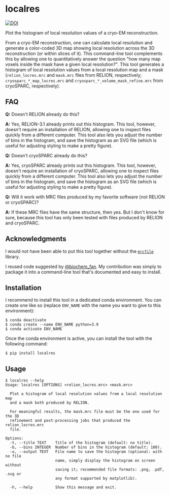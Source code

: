 # localres

[![DOI](https://zenodo.org/badge/DOI/10.5281/zenodo.3575229.svg)](https://doi.org/10.5281/zenodo.3575229)

Plot the histogram of local resolution values of a cryo-EM reconstruction.

From a cryo-EM reconstruction, one can calculate local resolution and generate a
color-coded 3D map showing local resolution across the 3D reconstruction (or
within slices of it). This command-line tool complements this by allowing one to
quantitatively answer the question "how many map voxels inside the mask have a
given local resolution?". This tool generates a histogram of local resolution
values from a local resolution map and a mask (`relion_locres.mrc` and
`mask.mrc` files from RELION, respectively; `cryosparc_*_map_locres.mrc` and
`cryosparc_*_volume_mask_refine.mrc` from cryoSPARC, respectively).

## FAQ

**Q:** Doesn't RELION already do this?

**A:** Yes, RELION-3.1 already prints out this histogram. This tool, however,
doesn't require an installation of RELION, allowing one to inspect files quickly
from a different computer. This tool also lets you adjust the number of bins in
the histogram, and save the histogram as an SVG file (which is useful for
adjusting styling to make a pretty figure).

**Q:** Doesn't cryoSPARC already do this?

**A:** Yes, cryoSPARC already prints out this histogram. This tool, however,
doesn't require an installation of cryoSPARC, allowing one to inspect files
quickly from a different computer. This tool also lets you adjust the number of
bins in the histogram, and save the histogram as an SVG file (which is useful
for adjusting styling to make a pretty figure).

**Q:** Will it work with MRC files produced by my favorite software (not RELION
or cryoSPARC)?

**A:** If these MRC files have the same structure, then yes. But I don't know
for sure, because this tool has only been tested with files produced by RELION
and cryoSPARC.

## Acknowledgments

I would not have been able to put this tool together without the
[`mrcfile`](https://github.com/ccpem/mrcfile) library.

I reused code suggested by
[@biochem_fan](https://twitter.com/biochem_fan/status/1161347681110962177). My
contribution was simply to package it into a command-line tool that's documented
and easy to install.

## Installation

I recommend to install this tool in a dedicated conda environment. You can
create one like so (replace `ENV_NAME` with the name you want to give to this
environment):

```
$ conda deactivate
$ conda create --name ENV_NAME python=3.9
$ conda activate ENV_NAME
```

Once the conda environment is active, you can install the tool with the
following command:

```
$ pip install localres
```

## Usage

```
$ localres --help
Usage: localres [OPTIONS] <relion_locres.mrc> <mask.mrc>

  Plot a histogram of local resolution values from a local resolution map
  and a mask both produced by RELION.

  For meaningful results, the mask.mrc file must be the one used for the 3D
  refinement and post-processing jobs that produced the relion_locres.mrc
  file.

Options:
  -t, --title TEXT    Title of the histogram (default: no title).
  -b, --bins INTEGER  Number of bins in the histogram (default: 100).
  -o, --output TEXT   File name to save the histogram (optional: with no file
                      name, simply display the histogram on screen without
                      saving it; recommended file formats: .png, .pdf, .svg or
                      any format supported by matplotlib).

  -h, --help          Show this message and exit.
```
